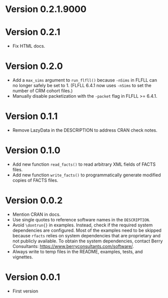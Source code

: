 # Version 0.2.1.9000


# Version 0.2.1

* Fix HTML docs.

# Version 0.2.0

* Add a `max_sims` argument to `run_flfll()` because `-nSims` in FLFLL can no longer safely be set to 1. (FLFLL 6.4.1 now uses `-nSims` to set the number of CRM cohort files.)
* Manually disable packetization with the `-packet` flag in FLFLL >= 6.4.1.

# Version 0.1.1

* Remove LazyData in the DESCRIPTION to address CRAN check notes.

# Version 0.1.0

* Add new function `read_facts()` to read arbitrary XML fields of FACTS files.
* Add new function `write_facts()` to programmatically generate modified copies of FACTS files.

# Version 0.0.2

* Mention CRAN in docs.
* Use single quotes to reference software names in the `DESCRIPTION`.
* Avoid `\dontrun{}` in examples. Instead, check if the required system dependencies are configured. Most of the examples need to be skipped because `rfacts` relies on system dependencies that are proprietary and not publicly available. To obtain the system dependencies, contact Berry Consultants: <https://www.berryconsultants.com/software/>.
* Always write to temp files in the README, examples, tests, and vignettes.

# Version 0.0.1

* First version
